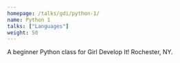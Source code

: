 ```yaml
---
homepage: /talks/gdi/python-1/
name: Python 1
talks: ["Languages"]
weight: 50
---
```


A beginner Python class for Girl Develop It! Rochester, NY.
